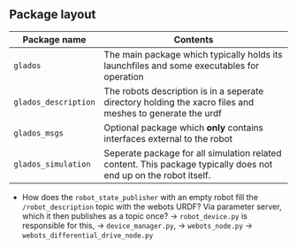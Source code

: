 ## Package layout
| Package name       | Contents
| -----------------  | -----
| `glados`             | The main package which typically holds its launchfiles and some executables for operation
| `glados_description` | The robots description is in a seperate directory holding the xacro files and meshes to generate the urdf
| `glados_msgs`        | Optional package which **only** contains interfaces external to the robot
| `glados_simulation`  | Seperate package for all simulation related content. This package typically does not end up on the robot itself.



- How does the `robot_state_publisher` with an empty robot fill the `/robot_description` topic with the webots URDF? Via parameter server, which it then publishes as a topic once? -> `robot_device.py` is responsible for this, -> `device_manager.py`, -> `webots_node.py` -> `webots_differential_drive_node.py`